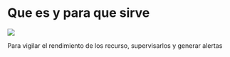 <h1> Que es y para que sirve </h1>
<img src="azure monitor/azure-monitor.png">
<p> Para vigilar el rendimiento de los recurso, supervisarlos y generar alertas</p>

